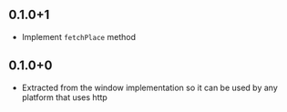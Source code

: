 ## 0.1.0+1

* Implement `fetchPlace` method

## 0.1.0+0

* Extracted from the window implementation so it can be used by any platform that uses http
